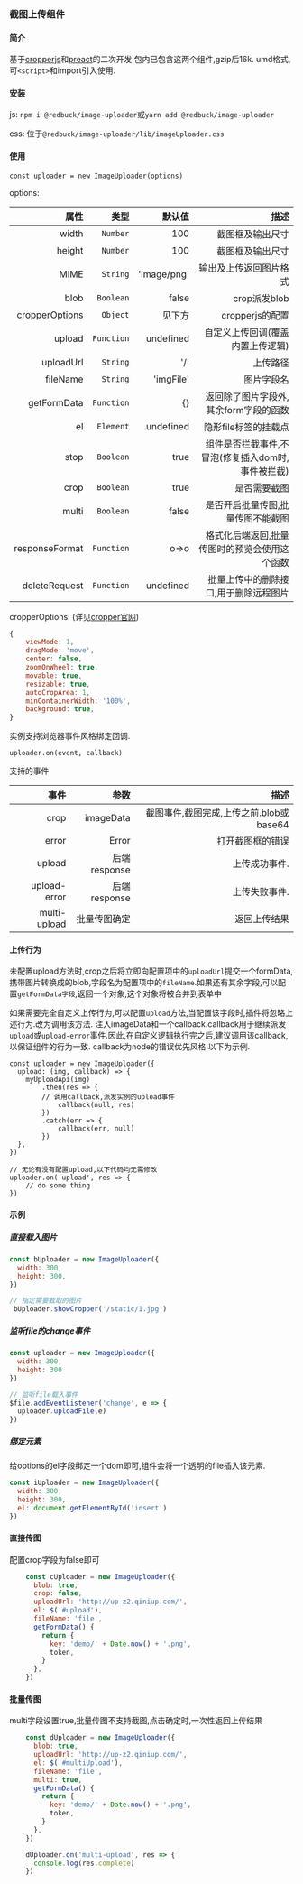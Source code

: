 ### 截图上传组件

#### 简介
基于[cropperjs](https://github.com/fengyuanchen/cropperjs)和[preact](https://preactjs.com/)的二次开发
包内已包含这两个组件,gzip后16k.
umd格式,可`<script>`和import引入使用.


#### 安装
js: `npm i @redbuck/image-uploader`或`yarn add @redbuck/image-uploader`

css: 位于`@redbuck/image-uploader/lib/imageUploader.css`

#### 使用
```
const uploader = new ImageUploader(options)
```

options:

属性 | 类型 | 默认值|描述
--:|--:|--:|--:
width| `Number` | 100|截图框及输出尺寸
height| `Number` | 100|截图框及输出尺寸
MIME| `String` | 'image/png'|输出及上传返回图片格式
blob|`Boolean`|false|crop派发blob
cropperOptions| `Object` | 见下方|cropperjs的配置
upload|`Function`| undefined|自定义上传回调(覆盖内置上传逻辑)
uploadUrl|`String`| '/'|上传路径
fileName|`String`|'imgFile'|图片字段名
getFormData|`Function`|{}|返回除了图片字段外,其余form字段的函数
el|`Element`|undefined|隐形file标签的挂载点
stop|`Boolean`|true|组件是否拦截事件,不冒泡(修复插入dom时,事件被拦截)
crop|`Boolean`|true|是否需要截图
multi|`Boolean`|false|是否开启批量传图,批量传图不能截图
responseFormat|`Function`|o=>o|格式化后端返回,批量传图时的预览会使用这个函数
deleteRequest|`Function`|undefined|批量上传中的删除接口,用于删除远程图片

cropperOptions: (详见[cropper官网](https://fengyuanchen.github.io/cropperjs/))
```javascript
{
    viewMode: 1,
    dragMode: 'move',
    center: false,
    zoomOnWheel: true,
    movable: true,
    resizable: true,
    autoCropArea: 1,
    minContainerWidth: '100%',
    background: true,
}
```
实例支持浏览器事件风格绑定回调.
```
uploader.on(event, callback)
```
支持的事件

事件|参数|描述
--:|--:|--:|
crop|imageData|截图事件,截图完成,上传之前.blob或base64
error|Error|打开截图框的错误
upload|后端response|上传成功事件.
upload-error|后端response|上传失败事件.
multi-upload|批量传图确定|返回上传结果

#### 上传行为
未配置upload方法时,crop之后将立即向配置项中的`uploadUrl`提交一个formData,携带图片转换成的blob,字段名为配置项中的`fileName`.如果还有其余字段,可以配置`getFormData字段`,返回一个对象,这个对象将被合并到表单中


如果需要完全自定义上传行为,可以配置`upload`方法,当配置该字段时,插件将忽略上述行为.改为调用该方法.
注入imageData和一个callback.callback用于继续派发`upload`或`upload-error`事件.因此,在自定义逻辑执行完之后,建议调用该callback,以保证组件的行为一致.
callback为node的错误优先风格.以下为示例.
```
const uploader = new ImageUploader({
  upload: (img, callback) => {
    myUploadApi(img)
        .then(res => {
        // 调用callback,派发实例的upload事件
            callback(null, res)
        })
        .catch(err => {
            callback(err, null)
        })
  },
})

// 无论有没有配置upload,以下代码均无需修改
uploader.on('upload', res => {
    // do some thing
})
```

#### 示例
##### 直接载入图片
```javascript
const bUploader = new ImageUploader({
  width: 300,
  height: 300,
})

// 指定需要截取的图片
 bUploader.showCropper('/static/1.jpg')
```

##### 监听file的change事件
```javascript
const uploader = new ImageUploader({
  width: 300,
  height: 300
})

// 监听file载入事件
$file.addEventListener('change', e => {
  uploader.uploadFile(e)
})
```

##### 绑定元素
给options的el字段绑定一个dom即可,组件会将一个透明的file插入该元素.
```javascript
const iUploader = new ImageUploader({
  width: 300,
  height: 300,
  el: document.getElementById('insert')
})
```

#### 直接传图
配置crop字段为false即可
```javascript
	const cUploader = new ImageUploader({
	  blob: true,
	  crop: false,
	  uploadUrl: 'http://up-z2.qiniup.com/',
	  el: $('#upload'),
	  fileName: 'file',
	  getFormData() {
		return {
		  key: 'demo/' + Date.now() + '.png',
		  token,
		}
	  },
	})
```

#### 批量传图
multi字段设置true,批量传图不支持截图,点击确定时,一次性返回上传结果
```javascript
	const dUploader = new ImageUploader({
	  blob: true,
	  uploadUrl: 'http://up-z2.qiniup.com/',
	  el: $('#multiUpload'),
	  fileName: 'file',
	  multi: true,
	  getFormData() {
		return {
		  key: 'demo/' + Date.now() + '.png',
		  token,
		}
	  },
	})

    dUploader.on('multi-upload', res => {
      console.log(res.complete)
    })
```

